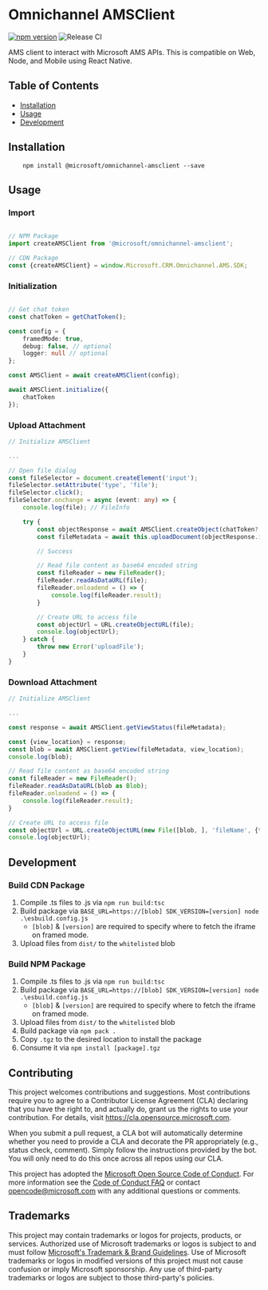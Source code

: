 # Omnichannel AMSClient
[![npm version](https://badge.fury.io/js/%40microsoft%2Fomnichannel-amsclient.svg)](https://badge.fury.io/js/%40microsoft%2Fomnichannel-amsclient)
![Release CI](https://github.com/microsoft/omnichannel-amsclient/workflows/Release%20CI/badge.svg)

AMS client to interact with Microsoft AMS APIs. This is compatible on Web, Node, and Mobile using React Native.

## Table of Contents
- [Installation](#installation)
- [Usage](#usage)
- [Development](#development)

## Installation

```
    npm install @microsoft/omnichannel-amsclient --save
```

## Usage

### Import

```ts

// NPM Package
import createAMSClient from '@microsoft/omnichannel-amsclient';

// CDN Package
const {createAMSClient} = window.Microsoft.CRM.Omnichannel.AMS.SDK;

```

### Initialization
```ts

// Get chat token
const chatToken = getChatToken();

const config = {
    framedMode: true,
    debug: false, // optional
    logger: null // optional
};

const AMSClient = await createAMSClient(config);

await AMSClient.initialize({
    chatToken
});
```

### Upload Attachment
```ts
// Initialize AMSClient

...

// Open file dialog
const fileSelector = document.createElement('input');
fileSelector.setAttribute('type', 'file');
fileSelector.click();
fileSelector.onchange = async (event: any) => {
    console.log(file); // FileInfo

    try {
        const objectResponse = await AMSClient.createObject(chatToken?.chatId as string, fileInfo);
        const fileMetadata = await this.uploadDocument(objectResponse.id, file);

        // Success

        // Read file content as base64 encoded string
        const fileReader = new FileReader();
        fileReader.readAsDataURL(file);
        fileReader.onloadend = () => {
            console.log(fileReader.result);
        }

        // Create URL to access file
        const objectUrl = URL.createObjectURL(file);
        console.log(objectUrl);
    } catch {
        throw new Error('uploadFile');
    }
}
```

### Download Attachment
```ts
// Initialize AMSClient

...

const response = await AMSClient.getViewStatus(fileMetadata);

const {view_location} = response;
const blob = await AMSClient.getView(fileMetadata, view_location);
console.log(blob);

// Read file content as base64 encoded string
const fileReader = new FileReader();
fileReader.readAsDataURL(blob as Blob);
fileReader.onloadend = () => {
    console.log(fileReader.result);
}

// Create URL to access file
const objectUrl = URL.createObjectURL(new File([blob, ], 'fileName', {type: blob.type}));
console.log(objectUrl);
```

## Development

### Build CDN Package

1. Compile .ts files to .js via `npm run build:tsc`
1. Build package via `BASE_URL=https://[blob] SDK_VERSION=[version] node .\esbuild.config.js`
    - `[blob]` & `[version]` are required to specify where to fetch the iframe on framed mode.
1. Upload files from `dist/` to the `whitelisted` blob

### Build NPM Package

1. Compile .ts files to .js via `npm run build:tsc`
1. Build package via `BASE_URL=https://[blob] SDK_VERSION=[version] node .\esbuild.config.js`
    - `[blob]` & `[version]` are required to specify where to fetch the iframe on framed mode.
1. Upload files from `dist/` to the `whitelisted` blob
1. Build package via `npm pack .`
1. Copy `.tgz` to the desired location to install the package
1. Consume it via `npm install [package].tgz`

## Contributing

This project welcomes contributions and suggestions.  Most contributions require you to agree to a
Contributor License Agreement (CLA) declaring that you have the right to, and actually do, grant us
the rights to use your contribution. For details, visit https://cla.opensource.microsoft.com.

When you submit a pull request, a CLA bot will automatically determine whether you need to provide
a CLA and decorate the PR appropriately (e.g., status check, comment). Simply follow the instructions
provided by the bot. You will only need to do this once across all repos using our CLA.

This project has adopted the [Microsoft Open Source Code of Conduct](https://opensource.microsoft.com/codeofconduct/).
For more information see the [Code of Conduct FAQ](https://opensource.microsoft.com/codeofconduct/faq/) or
contact [opencode@microsoft.com](mailto:opencode@microsoft.com) with any additional questions or comments.

## Trademarks

This project may contain trademarks or logos for projects, products, or services. Authorized use of Microsoft
trademarks or logos is subject to and must follow
[Microsoft's Trademark & Brand Guidelines](https://www.microsoft.com/en-us/legal/intellectualproperty/trademarks/usage/general).
Use of Microsoft trademarks or logos in modified versions of this project must not cause confusion or imply Microsoft sponsorship.
Any use of third-party trademarks or logos are subject to those third-party's policies.
